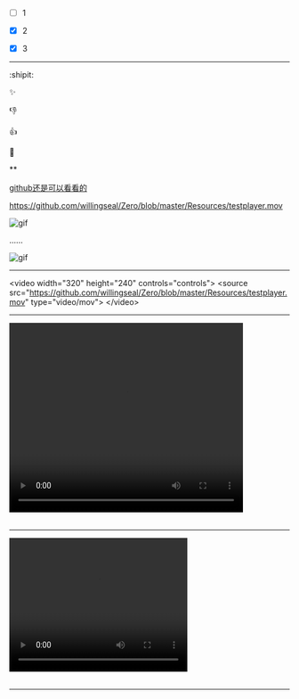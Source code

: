 - [ ]   1
- [x]   2
- [x]   3


***
:shipit:

:sparkles:

:-1:

:+1:

:clap:

**

[github还是可以看看的](http://wiki.jikexueyuan.com/project/github-secret/github-two.html)



https://github.com/willingseal/Zero/blob/master/Resources/testplayer.mov



![gif](https://github.com/willingseal/Zero/blob/master/Resources/testee.gif)


......

![gif](https://github.com/willingseal/Zero/blob/master/Resources/text.gif)


***

 &lt;video width="320" height="240" controls="controls"&gt;
		&lt;source src="https://github.com/willingseal/Zero/blob/master/Resources/testplayer.mov" type="video/mov"&gt;
	&lt;/video&gt;
	

***

<video width="420" height="340" controls="controls"><br>
		<source src="https://github.com/willingseal/Zero/blob/master/Resources/testplayer.mov" type="video/mp4/mov"><br>
</video><br><br>





***

<video width="320" height="240" controls="controls"><br>
		<source src="https://github.com/willingseal/Zero/blob/master/Resources/luzhi.mp4" type="video/mp4"><br>
	</video><br><br>
	
	
	
***
	